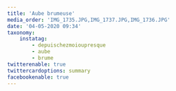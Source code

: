 ```yaml
---
title: 'Aube brumeuse'
media_order: 'IMG_1735.JPG,IMG_1737.JPG,IMG_1736.JPG'
date: '04-05-2020 09:34'
taxonomy:
    instatag:
        - depuischezmoioupresque
        - aube
        - brume
twitterenable: true
twittercardoptions: summary
facebookenable: true
---
```



